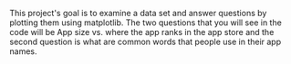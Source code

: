 This project's goal is to examine a data set and answer questions by plotting them using matplotlib. The two questions that you will see in the code will be App size vs. where the app ranks in the app store and the second question is what are common words that people use in their app names. 
